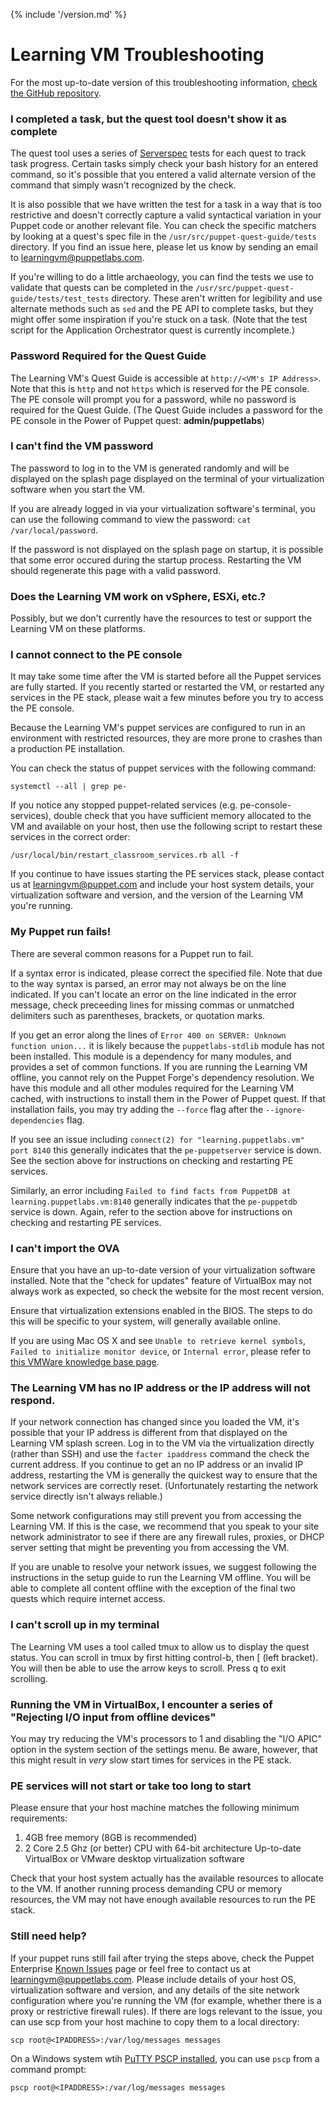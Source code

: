 {% include '/version.md' %}

# Learning VM Troubleshooting

For the most up-to-date version of this troubleshooting information, [check the
GitHub
repository](https://github.com/puppetlabs/puppet-quest-guide/blob/master/troubleshooting.md).

### I completed a task, but the quest tool doesn't show it as complete

The quest tool uses a series of [Serverspec](http://serverspec.org/) tests for
each quest to track task progress. Certain tasks simply check your bash history
for an entered command, so it's possible that you entered a valid alternate
version of the command that simply wasn't recognized by the check.

It is also possible that we have written the test for a task in a way that is
too restrictive and doesn't correctly capture a valid syntactical variation in
your Puppet code or another relevant file. You can check the specific matchers
by looking at a quest's spec file in the `/usr/src/puppet-quest-guide/tests`
directory. If you find an issue here, please let us know by sending an email to
learningvm@puppetlabs.com.

If you're willing to do a little archaeology, you can find the tests we use to
validate that quests can be completed in the
`/usr/src/puppet-quest-guide/tests/test_tests` directory. These aren't written
for legibility and use alternate methods such as `sed` and the PE API to
complete tasks, but they might offer some inspiration if you're stuck on a
task. (Note that the test script for the Application Orchestrator quest is
currently incomplete.)

### Password Required for the Quest Guide

The Learning VM's Quest Guide is accessible at `http://<VM's IP Address>`. Note
that this is `http` and not `https` which is reserved for the PE console. The
PE console will prompt you for a password, while no password is required for
the Quest Guide.  (The Quest Guide includes a password for the PE console in
the Power of Puppet quest: **admin/puppetlabs**)

### I can't find the VM password

The password to log in to the VM is generated randomly and will be displayed on
the splash page displayed on the terminal of your virtualization software when
you start the VM.

If you are already logged in via your virtualization software's terminal, you
can use the following command to view the password: `cat /var/local/password`.

If the password is not displayed on the splash page on startup, it is possible
that some error occured during the startup process. Restarting the VM should
regenerate this page with a valid password.

### Does the Learning VM work on vSphere, ESXi, etc.?

Possibly, but we don't currently have the resources to test or support the
Learning VM on these platforms.

### I cannot connect to the PE console

It may take some time after the VM is started before all the Puppet services
are fully started. If you recently started or restarted the VM, or restarted
any services in the PE stack, please wait a few minutes before you try to
access the PE console.

Because the Learning VM's puppet services are configured to run in an
environment with restricted resources, they are more prone to crashes than a
production PE installation.

You can check the status of puppet services with the following command:

    systemctl --all | grep pe-

If you notice any stopped puppet-related services (e.g. pe-console-services),
double check that you have sufficient memory allocated to the VM and available
on your host, then use the following script to restart these services in the
correct order:

    /usr/local/bin/restart_classroom_services.rb all -f

If you continue to have issues starting the PE services stack, please
contact us at learningvm@puppet.com and include your host system details, your
virtualization software and version, and the version of the Learning VM you're
running.

### My Puppet run fails!

There are several common reasons for a Puppet run to fail.

If a syntax error is indicated, please correct the specified file. Note that
due to the way syntax is parsed, an error may not always be on the line
indicated. If you can't locate an error on the line indicated in the error
message, check preceeding lines for missing commas or unmatched delimiters such
as parentheses, brackets, or quotation marks.

If you get an error along the lines of `Error 400 on SERVER: Unknown function
union...` it is likely because the `puppetlabs-stdlib` module has not been
installed. This module is a dependency for many modules, and provides a set of
common functions. If you are running the Learning VM offline, you cannot rely
on the Puppet Forge's dependency resolution. We have this module and all other
modules required for the Learning VM cached, with instructions to install them
in the Power of Puppet quest. If that installation fails, you may try adding
the `--force` flag after the `--ignore-dependencies` flag.

If you see an issue including `connect(2) for "learning.puppetlabs.vm" port
8140` this generally indicates that the `pe-puppetserver` service is down. See
the section above for instructions on checking and restarting PE services.

Similarly, an error including `Failed to find facts from PuppetDB at
learning.puppetlabs.vm:8140` generally indicates that the `pe-puppetdb` service
is down. Again, refer to the section above for instructions on checking and
restarting PE services.

### I can't import the OVA

Ensure that you have an up-to-date version of your virtualization software
installed.  Note that the "check for updates" feature of VirtualBox may not
always work as expected, so check the website for the most recent version.

Ensure that virtualization extensions enabled in the BIOS. The steps to do this
will be specific to your system, will generally available online.

If you are using Mac OS X and see `Unable to retrieve kernel symbols`,
`Failed to initialize monitor device`, or `Internal error`, please refer to
[this VMWare knowledge base page](https://kb.vmware.com/selfservice/microsites/search.do?language=en_US&cmd=displayKC&externalId=2061791).

### The Learning VM has no IP address or the IP address will not respond.

If your network connection has changed since you loaded the VM, it's possible
that your IP address is different from that displayed on the Learning VM splash
screen. Log in to the VM via the virtualization directly (rather than SSH) and
use the `facter ipaddress` command the check the current address. If you
continue to get an no IP address or an invalid IP address, restarting the VM is
generally the quickest way to ensure that the network services are correctly
reset. (Unfortunately restarting the network service directly isn't always
reliable.)

Some network configurations may still prevent you from accessing the Learning
VM. If this is the case, we recommend that you speak to your site network
administrator to see if there are any firewall rules, proxies, or DHCP server
setting that might be preventing you from accessing the VM.

If you are unable to resolve your network issues, we suggest following the
instructions in the setup guide to run the Learning VM offline. You will be
able to complete all content offline with the exception of the final two
quests which require internet access.

### I can't scroll up in my terminal

The Learning VM uses a tool called tmux to allow us to display the quest
status. You can scroll in tmux by first hitting control-b, then [ (left
bracket). You will then be able to use the arrow keys to scroll. Press q to
exit scrolling.

### Running the VM in VirtualBox, I encounter a series of "Rejecting I/O input from offline devices"

You may try reducing the VM's processors to 1 and disabling the "I/O APIC"
option in the system section of the settings menu. Be aware, however, that
this might result in *very* slow start times for services in the PE stack.

### PE services will not start or take too long to start

Please ensure that your host machine matches the following minimum
requirements:

1. 4GB free memory (8GB is recommended)
1. 2 Core 2.5 Ghz (or better) CPU with 64-bit architecture Up-to-date VirtualBox
or VMware desktop virtualization software

Check that your host system actually has the available resources to allocate to
the VM. If another running process demanding CPU or memory resources, the VM
may not have enough available resources to run the PE stack.

### Still need help?

If your puppet runs still fail after trying the steps above, check the Puppet
Enterprise [Known
Issues](https://docs.puppetlabs.com/pe/latest/release_notes_known_issues.html)
page or feel free to contact us at learningvm@puppetlabs.com. Please include
details of your host OS, virtualization software and version, and any details
of the site network configuration where you're running the VM (for example,
whether there is a proxy or restrictive firewall rules). If there are logs
relevant to the issue, you can use scp from your host machine to copy them to
a local directory:

    scp root@<IPADDRESS>:/var/log/messages messages

On a Windows system wtih [PuTTY PSCP
installed](http://tartarus.org/~simon/putty-snapshots/htmldoc/Chapter5.html#pscp),
you can use `pscp` from a command prompt:

    pscp root@<IPADDRESS>:/var/log/messages messages
